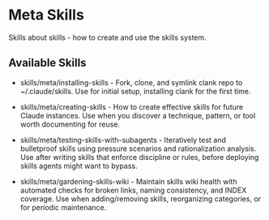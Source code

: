 # Meta Skills

Skills about skills - how to create and use the skills system.

## Available Skills

- skills/meta/installing-skills - Fork, clone, and symlink clank repo to ~/.claude/skills. Use for initial setup, installing clank for the first time.

- skills/meta/creating-skills - How to create effective skills for future Claude instances. Use when you discover a technique, pattern, or tool worth documenting for reuse.

- skills/meta/testing-skills-with-subagents - Iteratively test and bulletproof skills using pressure scenarios and rationalization analysis. Use after writing skills that enforce discipline or rules, before deploying skills agents might want to bypass.

- skills/meta/gardening-skills-wiki - Maintain skills wiki health with automated checks for broken links, naming consistency, and INDEX coverage. Use when adding/removing skills, reorganizing categories, or for periodic maintenance.
